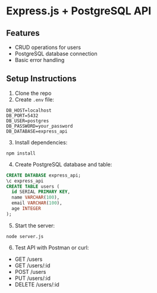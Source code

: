 # Express.js + PostgreSQL API

## Features
- CRUD operations for users
- PostgreSQL database connection
- Basic error handling

## Setup Instructions

1. Clone the repo
2. Create `.env` file:
```
DB_HOST=localhost
DB_PORT=5432
DB_USER=postgres
DB_PASSWORD=your_password
DB_DATABASE=express_api
```

3. Install dependencies:
```
npm install
```

4. Create PostgreSQL database and table:
```sql
CREATE DATABASE express_api;
\c express_api
CREATE TABLE users (
  id SERIAL PRIMARY KEY,
  name VARCHAR(100),
  email VARCHAR(100),
  age INTEGER
);
```

5. Start the server:
```
node server.js
```

6. Test API with Postman or curl:
- GET /users
- GET /users/:id
- POST /users
- PUT /users/:id
- DELETE /users/:id
